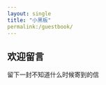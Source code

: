 ```yaml
---
layout: single
title: "小黑板"
permalink:/guestbook/
---
```


<!-- 留言板标题和说明 -->

<h2>欢迎留言</h2>
<p>留下一封不知道什么时候寄到的信</p>

<!-- Utterances 评论框 -->
<script src="https://utteranc.es/client.js"
  repo="2585233/2585233.github.io" 
  issue-term="pathname" 
  label="comment 💬" 
  theme="github-light" 
  crossorigin="anonymous"
  async>
</script>


